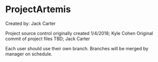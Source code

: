 # ProjectArtemis

Created by: Jack Carter

Project source control originally created 1/4/2018; Kyle Cohen
Original commit of project files TBD; Jack Carter

Each user should use their own branch. Branches will be merged by manager on schedule.
